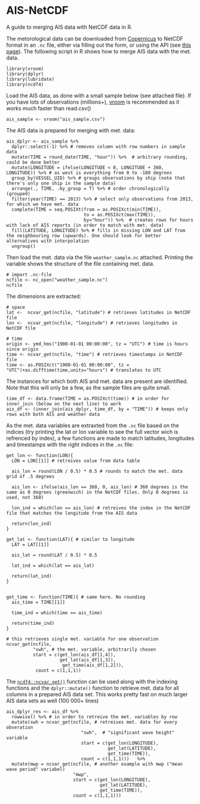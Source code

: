# AIS-NetCDF
A guide to merging AIS data with NetCDF data in R.

The metorological data can be downloaded from [Copernicus](https://cds.climate.copernicus.eu/cdsapp#!/dataset/reanalysis-era5-single-levels?tab=form) to NetCDF format in an `.nc` file, either via filling out the form, or using the API (see [this page](https://cds.climate.copernicus.eu/api-how-to)). The following script in R shows how to merge AIS data with the met. data.

```
library(vroom)
library(dplyr)
library(lubridate)
library(ncdf4)
```
Load the AIS data, as done with a small sample below (see attached file). If you have lots of observations (millions+), [vroom](https://github.com/r-lib/vroom ) is recommended as it works much faster than read.csv()
```
ais_sample <- vroom("ais_sample.csv")
```

The AIS data is prepared for merging with met. data:
```
ais_dplyr <- ais_sample %>% 
  dplyr::select(-1) %>% # removes column with row numbers in sample data
  mutate(TIME = round_date(TIME, "hour")) %>%  # arbitrary rounding, could be done better
  mutate(LONGITUDE = ifelse(LONGITUDE < 0, LONGITUDE + 360, LONGITUDE)) %>% # as west is everything from 0 to -180 degrees
  group_by(VESSEL_UID) %>% # groups observations by ship (note that there's only one ship in the sample data)
  arrange(., TIME, .by_group = T) %>% # order chronologically (grouped)
  filter(year(TIME) == 2013) %>% # select only observations from 2013, for which we have met. data
  complete(TIME = seq.POSIXt(from = as.POSIXct(min(TIME)), 
                             to = as.POSIXct(max(TIME)), 
                             by="hour")) %>%  # creates rows for hours with lack of AIS reports (in order to match with met. data)
  fill(LATITUDE, LONGITUDE) %>% # fills in missing LON and LAT from the neighbouring row (upwards). One should look for better alternatives with interpolation
  ungroup()
```

Then load the met. data via the file `weather_sample.nc` attached. Printing the variable shows the structure of the file containing met. data.
```
# import .nc-file
ncfile <- nc_open("weather_sample.nc")
ncfile
```

The dimensions are extracted:

```
# space
lat <-  ncvar_get(ncfile, "latitude") # retrieves latitudes in NetCDF file
lon <-  ncvar_get(ncfile, "longitude") # retrieves longitudes in NetCDF file

# time
origin <- ymd_hms("1900-01-01 00:00:00", tz = "UTC") # time is hours since origin
time <- ncvar_get(ncfile, "time") # retrieves timestamps in NetCDF file
time <- as.POSIXct("1900-01-01 00:00:00", tz = "UTC")+as.difftime(time,units="hours") # translates to UTC
```

The instances for which both AIS and met. data are present are identified. Note that this will only be a few, as the sample files are quite small.
```
time_df <- data.frame(TIME = as.POSIXct(time)) # in order for inner_join (below on the next line) to work
ais_df <- (inner_join(ais_dplyr, time_df, by = "TIME")) # keeps only rows with both AIS and weather data
```

As the met. data variables are extraxted from the `.nc` file based on the indices (try printing the lat or lon variable to see the full vector wich is refrenced by index), a few functions are made to match latitudes, longitudes and timestamps with the right indices in the `.nc` file:
```
get_lon <- function(LON){
  LON = LON[[1]] # retreives value from data table
  
  ais_lon = round(LON / 0.5) * 0.5 # rounds to match the met. data grid of .5 degrees
  
  ais_lon <- ifelse(ais_lon == 360, 0, ais_lon) # 360 degrees is the same as 0 degrees (greenwich) in the NetCDF files. Only 0 degrees is used, not 360)
  
  lon_ind = which(lon == ais_lon) # retreives the index in the NetCDF file that matches the longitude from the AIS data
  
  return(lon_ind)
}

get_lat <- function(LAT){ # similar to longitude
  LAT = LAT[[1]]
  
  ais_lat = round(LAT / 0.5) * 0.5

  lat_ind = which(lat == ais_lat)
  
  return(lat_ind)
}


get_time <- function(TIME){ # same here. No rounding
  ais_time = TIME[[1]]
  
  time_ind = which(time == ais_time)
  
  return(time_ind)
}

# this retrieves single met. variable for one observation
ncvar_get(ncfile,
          "swh", # the met. variable, arbitrarily chosen
          start = c(get_lon(ais_df[1,4]),
                    get_lat(ais_df[1,3]),
                     get_time(ais_df[1,2])), 
           count = c(1,1,1))
```

The [`ncdf4::ncvar_get()`](https://www.rdocumentation.org/packages/ncdf4/versions/1.16.1/topics/ncvar_get) function can be used along with the indexing functions and the `dplyr::mutate()` function to retrieve met. data for all columns in a prepared AIS data set. This works pretty fast on much larger AIS data sets as well (100 000+ lines)
```
ais_dplyr_res <- ais_df %>% 
  rowwise() %>% # in order to retreive the met. variables by row
  mutate(swh = ncvar_get(ncfile, # retreives met. data for every obseration
                            "swh",  # "significant wave height" variable
                            start = c(get_lon(LONGITUDE), 
                                      get_lat(LATITUDE), 
                                      get_time(TIME)), 
                            count = c(1,1,1)))   %>%
  mutate(mwp = ncvar_get(ncfile, # another example with mwp ("mean wave period" variabel)
                         "mwp",
                         start = c(get_lon(LONGITUDE),
                                   get_lat(LATITUDE),
                                   get_time(TIME)),
                         count = c(1,1,1)))


```

